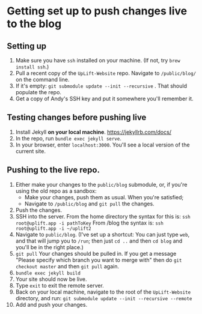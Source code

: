 # Getting set up to push changes live to the blog

## Setting up

1. Make sure you have `ssh` installed on your machine. (If not, try `brew install ssh`.)
2. Pull a recent copy of the `UpLift-Website` repo. Navigate to `/public/blog/` on the command line.
3. If it's empty: `git submodule update --init --recursive` . That should populate the repo.
4. Get a copy of Andy's SSH key and put it somewhere you'll remember it.

## Testing changes before pushing live

1. Install Jekyll **on your local machine**. https://jekyllrb.com/docs/
2. In the repo, run `bundle exec jekyll serve`.
3. In your browser, enter `localhost:3000`. You'll see a local version of the current site.

## Pushing to the live repo.

1. Either make your changes to the `public/blog` submodule, or, if you're using the old repo as a sandbox:
    * Make your changes, push them as usual. When you're satisfied;
    * Navigate to `/public/blog` and `git pull` the changes.
2. Push the changes.
3. SSH into the server. From the home directory the syntax for this is:
    `ssh root@uplift.app -i pathToKey`
		From /blog the syntax is:
		`ssh root@uplift.app -i ~/uplift2`
4. Navigate to `public/blog`. (I've set up a shortcut: You can just type `web`, and that will jump you to `/run`; then just `cd ..` and then `cd blog` and you'll be in the right place.)
5. `git pull` Your changes should be pulled in. If you get a message "Please specify which branch you want to merge with" then do `git checkout master` and then `git pull` again.
6. `bundle exec jekyll build`
7. Your site should now be live.
7. Type `exit` to exit the remote server.  
8. Back on your local machine, navigate to the root of the `UpLift-Website` directory, and run: `git submodule update --init --recursive --remote`
9. Add and push your changes.
